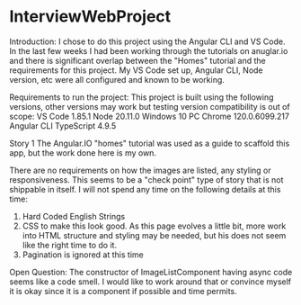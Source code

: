 # InterviewWebProject

Introduction: I chose to do this project using the Angular CLI and VS Code. In the last few weeks I had been working through the tutorials on anuglar.io and there is significant overlap between the "Homes" tutorial and the requirements for this project. My VS Code set up, Angular CLI, Node version, etc were all configured and known to be working.

Requirements to run the project:
This project is built using the following versions, other versions may work but testing version compatibility is out of scope:
VS Code 1.85.1
Node 20.11.0
Windows 10 PC
Chrome 120.0.6099.217
Angular CLI
TypeScript 4.9.5

Story 1
The Angular.IO "homes" tutorial was used as a guide to scaffold this app, but the work done here is my own.

There are no requirements on how the images are listed, any styling or responsiveness. This seems to be a "check point" type of story that is not shippable in itself. I will not spend any time on the following details at this time:

1. Hard Coded English Strings
2. CSS to make this look good. As this page evolves a little bit, more work into HTML structure and styling may be needed, but his does not seem like the right time to do it.
3. Pagination is ignored at this time

Open Question: The constructor of ImageListComponent having async code seems like a code smell. I would like to work around that or convince myself it is okay since it is a component if possible and time permits.
